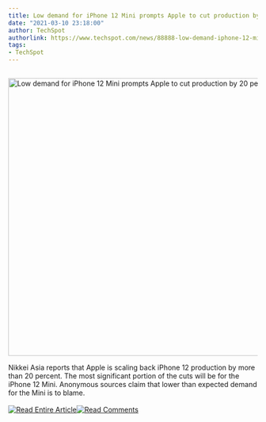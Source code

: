 ```yaml
---
title: Low demand for iPhone 12 Mini prompts Apple to cut production by 20 percent
date: "2021-03-10 23:18:00"
author: TechSpot
authorlink: https://www.techspot.com/news/88888-low-demand-iphone-12-mini-prompts-apple-cut.html
tags:
- TechSpot
---
```

<a href="https://www.techspot.com/news/88888-low-demand-iphone-12-mini-prompts-apple-cut.html" target="_blank"><img src="https://static.techspot.com/images2/news/ts3_thumbs/2021/03/2021-03-10-ts3_thumbs-a4f.jpg" width="800" height="560" style="padding: 15px 0" title="Low demand for iPhone 12 Mini prompts Apple to cut production by 20 percent" /></a><br />Nikkei Asia reports that Apple is scaling back iPhone 12 production by more than 20 percent. The most significant portion of the cuts will be for the iPhone 12 Mini. Anonymous sources claim that lower than expected demand for the Mini is to blame.<br /><br /><a href="https://www.techspot.com/news/88888-low-demand-iphone-12-mini-prompts-apple-cut.html"><img src="https://static.techspot.com/images/rss/rss_buttons_01.png" border="0" alt="Read Entire Article" /></a><a href="https://www.techspot.com/news/88888-low-demand-iphone-12-mini-prompts-apple-cut.html#comments"><img src="https://static.techspot.com/images/rss/rss_buttons_02.png" border="0" alt="Read Comments" /></a><br /><br />